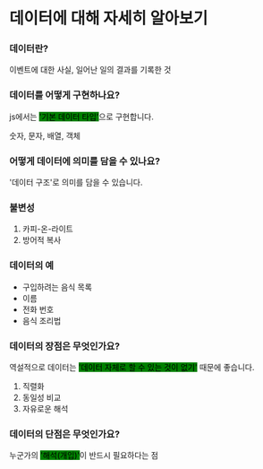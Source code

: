 # 데이터에 대해 자세히 알아보기

### 데이터란?

이벤트에 대한 사실, 일어난 일의 결과를 기록한 것



### 데이터를 어떻게 구현하나요?

js에서는 <mark style="background-color:green;">'기본 데이터 타입'</mark>으로 구현합니다.

숫자, 문자, 배열, 객체



### 어떻게 데이터에 의미를 담을 수 있나요?

'데이터 구조'로 의미를 담을 수 있습니다.



### 불변성

1. 카피-온-라이트
2. 방어적 복사



### 데이터의 예

* 구입하려는 음식 목록
* 이름
* 전화 번호
* 음식 조리법



### 데이터의 장점은 무엇인가요?

역설적으로 데이터는 <mark style="background-color:green;">'데이터 자체로 할 수 있는 것이 없기'</mark> 때문에 좋습니다.

1. 직렬화
2. 동일성 비교
3. 자유로운 해석



### 데이터의 단점은 무엇인가요?

누군가의 <mark style="background-color:green;">'해석(개입)'</mark>이 반드시 필요하다는 점



